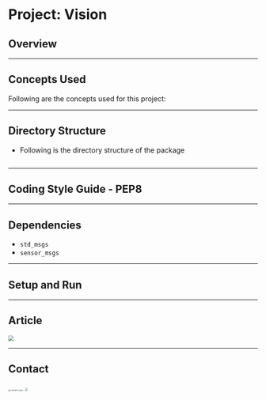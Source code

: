 # Project: Vision



## Overview





---



## Concepts Used

Following are the concepts used for this project:



---



## Directory Structure

- Following is the directory structure of the package
  ```txt
  
  ```
  



---



## Coding Style Guide - PEP8



---



## Dependencies

- `std_msgs`
- `sensor_msgs`

---



## Setup and Run





---



## Article

[<img src="https://cdn.mos.cms.futurecdn.net/xJGh6cXvC69an86AdrLD98-320-80.jpg" style="zoom: 70%;">]()



---



## Contact

[<img src="https://github.com/Shilpaj1994/TurtleSim-Sketch/blob/master/docs/linkedin_logo.png?raw=true" alt="LinkedIn Logo" style="zoom: 25%;" />](https://www.linkedin.com/in/shilpaj-bhalerao/)[<img src="https://github.com/Shilpaj1994/TurtleSim-Sketch/blob/master/docs/github_logo.png?raw=true" style="zoom: 15%;">](https://github.com/Shilpaj1994) [<img src="https://github.com/Shilpaj1994/TurtleSim-Sketch/blob/master/docs/youtube_logo.png?raw=true" style="zoom: 35%;">](https://www.youtube.com/channel/UCucf49_Iau18mG5YFFCSpmw?view_as=subscriber)
